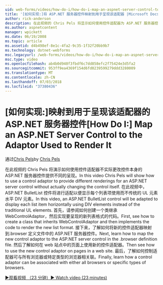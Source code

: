 ```yaml
---
uid: web-forms/videos/how-do-i/how-do-i-map-an-aspnet-server-control-to-the-adaptor-used-to-render-it
title: '[如何实现:]将 ASP.NET 服务器控件映射到用于呈现该适配器 |Microsoft Docs'
author: rick-anderson
description: 在此视频的 Chris Pels 将显示如何使用控件适配器为 ASP.NET 服务器控件提供不同呈现，而无需实际更改 c...
ms.author: aspnetcontent
manager: wpickett
ms.date: 06/19/2008
ms.topic: article
ms.assetid: d4b498ef-8e1c-4fa2-9c35-1f32f20bb9b7
ms.technology: dotnet-webforms
msc.legacyurl: /web-forms/videos/how-do-i/how-do-i-map-an-aspnet-server-control-to-the-adaptor-used-to-render-it
msc.type: video
ms.openlocfilehash: ab4b0d940f3fbdf6c7dd858efc2f75424e3d5fa2
ms.sourcegitcommit: 953ff9ea4369f154d6fd0239599279ddd3280009
ms.translationtype: MT
ms.contentlocale: zh-CN
ms.lasthandoff: 07/03/2018
ms.locfileid: "37380436"
---
```

<a name="how-do-i-map-an-aspnet-server-control-to-the-adaptor-used-to-render-it"></a><span data-ttu-id="9e755-103">[如何实现:]映射到用于呈现该适配器的 ASP.NET 服务器控件</span><span class="sxs-lookup"><span data-stu-id="9e755-103">[How Do I:] Map an ASP.NET Server Control to the Adaptor Used to Render It</span></span>
====================
<span data-ttu-id="9e755-104">通过[Chris Pels](https://twitter.com/chrispels)</span><span class="sxs-lookup"><span data-stu-id="9e755-104">by [Chris Pels](https://twitter.com/chrispels)</span></span>

<span data-ttu-id="9e755-105">在此视频的 Chris Pels 将演示如何使用控件适配器不实际更改控件本身的 ASP.NET 服务器控件提供不同的呈现。</span><span class="sxs-lookup"><span data-stu-id="9e755-105">In this video Chris Pels will show how to use a control adaptor to provide different renderings for an ASP.NET server control without actually changing the control itself.</span></span> <span data-ttu-id="9e755-106">在此视频中，ASP.NET BulletList 控件将进行适配以便显示每个列表项使用而不传统的 UL 元素水平 DIV 元素。</span><span class="sxs-lookup"><span data-stu-id="9e755-106">In this video, an ASP.NET BulletList control will be adapted to display each list item horizontally using DIV elements instead of the traditional UL elements.</span></span> <span data-ttu-id="9e755-107">首先，请参阅如何创建一个类继承 WebControlAdaptor，然后实现要呈现的新列表格式的代码。</span><span class="sxs-lookup"><span data-stu-id="9e755-107">First, see how to create a class that inherits WebControlAdaptor and then implements the code to render the new list format.</span></span> <span data-ttu-id="9e755-108">接下来，了解如何将新的控件适配器映射到.browser 定义文件中的 ASP.NET 服务器控件。</span><span class="sxs-lookup"><span data-stu-id="9e755-108">Next, learn how to map the new control adaptor to the ASP.NET server control in the .browser definition file.</span></span> <span data-ttu-id="9e755-109">然后了解如何在 web 站点中的页面上使用新的控件适配器。</span><span class="sxs-lookup"><span data-stu-id="9e755-109">Then see how to use the new control adaptor on pages in a web site.</span></span> <span data-ttu-id="9e755-110">最后，了解如何控制适配器可与所有浏览器或特定类型的浏览器相关联。</span><span class="sxs-lookup"><span data-stu-id="9e755-110">Finally, learn how a control adaptor can be associated with either all browsers or specific types of browsers.</span></span>

[<span data-ttu-id="9e755-111">&#9654;观看视频 （23 分钟）</span><span class="sxs-lookup"><span data-stu-id="9e755-111">&#9654; Watch video (23 minutes)</span></span>](https://channel9.msdn.com/Blogs/ASP-NET-Site-Videos/how-do-i-map-an-aspnet-server-control-to-the-adaptor-used-to-render-it)
